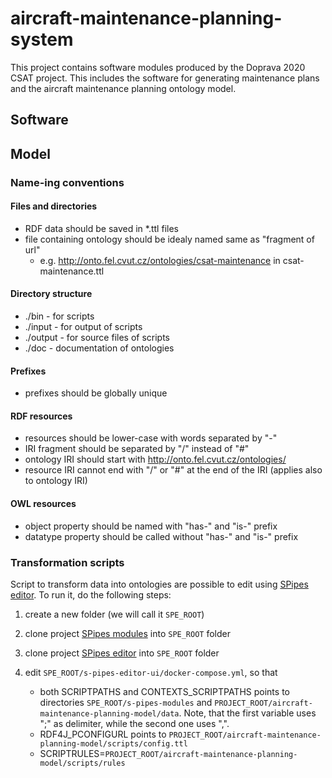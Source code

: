 # aircraft-maintenance-planning-system                                                                                                                                                               
This project contains software modules produced by the Doprava 2020 CSAT project. This includes the software for generating maintenance plans and the aircraft maintenance planning ontology model.


## Software

## Model

### Name-ing conventions

#### Files and directories

- RDF data should be saved in *.ttl files
- file containing ontology should be idealy named same as "fragment of url"
    - e.g. http://onto.fel.cvut.cz/ontologies/csat-maintenance in csat-maintenance.ttl

#### Directory structure

- ./bin - for scripts
- ./input - for output of scripts
- ./output - for source files of scripts
- ./doc - documentation of ontologies

#### Prefixes

- prefixes should be globally unique

#### RDF resources 

- resources should be lower-case with words separated by "-"
- IRI fragment should be separated by "/" instead of "#"
- ontology IRI should start with http://onto.fel.cvut.cz/ontologies/
- resource IRI cannot end with "/" or "#" at the end of the IRI (applies also to ontology IRI)


#### OWL resources

- object property should be named with "has-" and "is-" prefix
- datatype property should be called without "has-" and "is-" prefix


### Transformation scripts

Script to transform data into ontologies are possible to edit using [SPipes editor](https://github.com/chlupnoha/s-pipes-editor-ui).
To run it, do the following steps:
1) create a new folder (we will call it `SPE_ROOT`)
2) clone project [SPipes modules](https://blaskmir@kbss.felk.cvut.cz/gitblit/r/s-pipes-modules.git
   ) into `SPE_ROOT` folder 
3) clone project [SPipes editor](https://github.com/chlupnoha/s-pipes-editor-ui) into `SPE_ROOT` folder
4) edit `SPE_ROOT/s-pipes-editor-ui/docker-compose.yml`, so that

    - both SCRIPTPATHS and CONTEXTS_SCRIPTPATHS points to directories `SPE_ROOT/s-pipes-modules` 
      and `PROJECT_ROOT/aircraft-maintenance-planning-model/data`. Note, that the first variable 
      uses ";" as delimiter, while the second one uses ",".
    - RDF4J_PCONFIGURL points to `PROJECT_ROOT/aircraft-maintenance-planning-model/scripts/config.ttl`
    - SCRIPTRULES=`PROJECT_ROOT/aircraft-maintenance-planning-model/scripts/rules`


